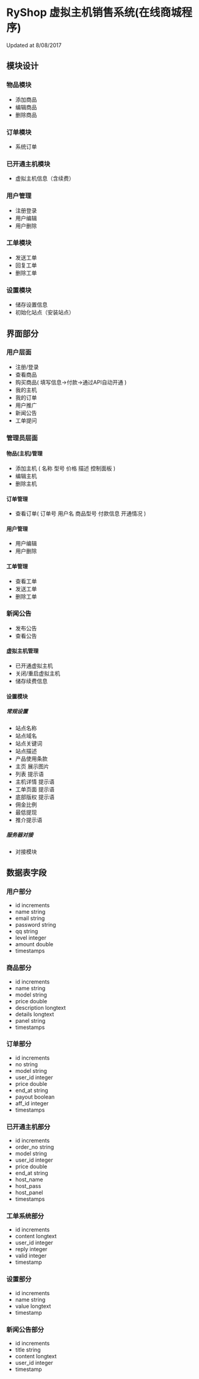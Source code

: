 # RyShop 虚拟主机销售系统(在线商城程序)
Updated at 8/08/2017

## 模块设计
### 物品模块
- 添加商品
- 编辑商品
- 删除商品

### 订单模块
- 系统订单

### 已开通主机模块
- 虚拟主机信息（含续费）

### 用户管理
- 注册登录
- 用户编辑
- 用户删除

### 工单模块
- 发送工单
- 回复工单
- 删除工单

### 设置模块
- 储存设置信息
- 初始化站点（安装站点）


## 界面部分
### 用户层面
- 注册/登录
- 查看商品
- 购买商品( 填写信息->付款->通过API自动开通 )
- 我的主机
- 我的订单
- 用户推广
- 新闻公告
- 工单提问

### 管理员层面
#### 物品(主机)管理
- 添加主机 ( 名称 型号 价格 描述 控制面板 )
- 编辑主机
- 删除主机

#### 订单管理
- 查看订单( 订单号 用户名 商品型号 付款信息 开通情况 )

#### 用户管理
- 用户编辑
- 用户删除

#### 工单管理
- 查看工单
- 发送工单
- 删除工单

### 新闻公告
- 发布公告
- 查看公告

#### 虚拟主机管理
- 已开通虚拟主机
- 关闭/重启虚拟主机
- 储存续费信息

#### 设置模块
##### 常规设置
- 站点名称
- 站点域名
- 站点关键词
- 站点描述
- 产品使用条款
- 主页 展示图片
- 列表 提示语
- 主机详情 提示语
- 工单页面 提示语
- 底部版权 提示语
- 佣金比例
- 最低提现
- 推介提示语
##### 服务器对接
- 对接模块

## 数据表字段
### 用户部分
- id increments
- name string
- email string
- password string
- qq string
- level integer
- amount double
- timestamps

### 商品部分
- id increments
- name string
- model string
- price double
- description longtext
- details longtext
- panel string
- timestamps

### 订单部分
- id increments
- no string
- model string
- user_id integer
- price double
- end_at string
- payout boolean
- aff_id integer
- timestamps

### 已开通主机部分
- id increments
- order_no string
- model string
- user_id integer
- price double
- end_at string
- host_name
- host_pass
- host_panel
- timestamps

### 工单系统部分
- id increments
- content longtext
- user_id integer
- reply integer
- valid integer
- timestamp

### 设置部分
- id increments
- name string
- value longtext
- timestamp

### 新闻公告部分
- id increments
- title string
- content longtext
- user_id integer
- timestamp
